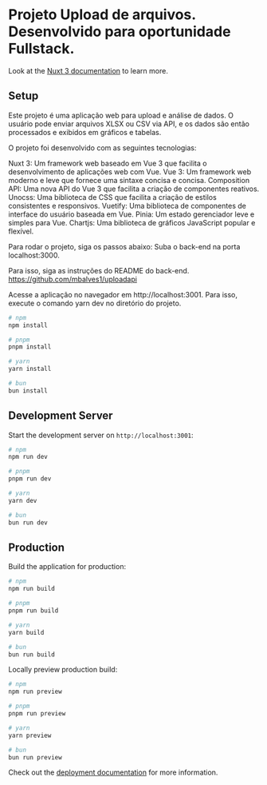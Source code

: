 # Projeto Upload de arquivos. Desenvolvido para oportunidade Fullstack.

Look at the [Nuxt 3 documentation](https://nuxt.com/docs/getting-started/introduction) to learn more.

## Setup

Este projeto é uma aplicação web para upload e análise de dados. O usuário pode enviar arquivos XLSX ou CSV via API, e os dados são então processados e exibidos em gráficos e tabelas.

O projeto foi desenvolvido com as seguintes tecnologias:

Nuxt 3: Um framework web baseado em Vue 3 que facilita o desenvolvimento de aplicações web com Vue.
Vue 3: Um framework web moderno e leve que fornece uma sintaxe concisa e concisa.
Composition API: Uma nova API do Vue 3 que facilita a criação de componentes reativos.
Unocss: Uma biblioteca de CSS que facilita a criação de estilos consistentes e responsivos.
Vuetify: Uma biblioteca de componentes de interface do usuário baseada em Vue.
Pinia: Um estado gerenciador leve e simples para Vue.
Chartjs: Uma biblioteca de gráficos JavaScript popular e flexível.

Para rodar o projeto, siga os passos abaixo:
Suba o back-end na porta localhost:3000.

Para isso, siga as instruções do README do back-end.
https://github.com/mbalves1/uploadapi

Acesse a aplicação no navegador em http://localhost:3001.
Para isso, execute o comando yarn dev no diretório do projeto.


```bash
# npm
npm install

# pnpm
pnpm install

# yarn
yarn install

# bun
bun install
```

## Development Server

Start the development server on `http://localhost:3001`:

```bash
# npm
npm run dev

# pnpm
pnpm run dev

# yarn
yarn dev

# bun
bun run dev
```

## Production

Build the application for production:

```bash
# npm
npm run build

# pnpm
pnpm run build

# yarn
yarn build

# bun
bun run build
```

Locally preview production build:

```bash
# npm
npm run preview

# pnpm
pnpm run preview

# yarn
yarn preview

# bun
bun run preview
```

Check out the [deployment documentation](https://nuxt.com/docs/getting-started/deployment) for more information.

